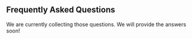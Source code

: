 ## Frequently Asked Questions

We are currently collecting those questions. We will provide the answers soon!
